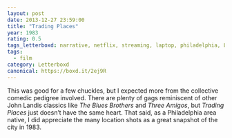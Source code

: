 ```yaml
---
layout: post 
date: 2013-12-27 23:59:00
title: "Trading Places"
year: 1983
rating: 0.5
tags_letterboxd: narrative, netflix, streaming, laptop, philadelphia, Leah
tags:
  - film
category: Letterboxd
canonical: https://boxd.it/2ej9R
---
```


This was good for a few chuckles, but I expected more from the collective comedic pedigree involved. There are plenty of gags reminiscent of other John Landis classics like <cite>The Blues Brothers</cite> and <cite>Three Amigos</cite>, but <cite>Trading Places</cite> just doesn’t have the same heart. That said, as a Philadelphia area native, I did appreciate the many location shots as a great snapshot of the city in 1983.